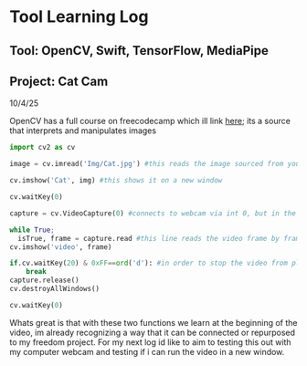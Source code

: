 # Tool Learning Log

## Tool: **OpenCV, Swift, TensorFlow, MediaPipe**

## Project: **Cat Cam**

10/4/25

OpenCV has a full course on freecodecamp which ill link [here](https://www.freecodecamp.org/news/opencv-full-course/); its a source that interprets and manipulates images

```python
import cv2 as cv

image = cv.imread('Img/Cat.jpg') #this reads the image sourced from your files 

cv.imshow('Cat', img) #this shows it on a new window

cv.waitKey(0) 
```

```python
capture = cv.VideoCapture(0) #connects to webcam via int 0, but in the parantheses youd usually put the link to a video already existing

while True;
  isTrue, frame = capture.read #this line reads the video frame by frame as it runs//
cv.imshow('video', frame)

if.cv.waitKey(20) & 0xFF==ord('d'): #in order to stop the video from playing indefinetly, we stop the video when d is pressed; which wont be needed in the case of my freedom project but is good to know//
    break
capture.release()
cv.destroyAllWindows() 

cv.waitKey(0) 
```

Whats great is that with these two functions we learn at the beginning of the video, im already recognizing a way that it can be connected or repurposed to my freedom project. For my next log id like to aim to testing this out with my computer webcam and testing if i can run the video in a new window. 


<!-- 
* Links you used today (websites, videos, etc)
* Things you tried, progress you made, etc
* Challenges, a-ha moments, etc
* Questions you still have
* What you're going to try next
-->
